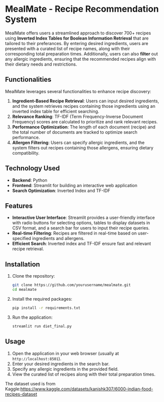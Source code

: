 # MealMate - Recipe Recommendation System

MealMate offers users a streamlined approach to discover 700+ recipes using **Inverted Index Tables for Boolean Information Retrieval** that are tailored to their preferances. By entering desired ingredients, users are presented with a curated list of recipe names, along with their corresponding total preparation times. Additionally, users can also **filter** out any allergic ingredients, ensuring that the recommended recipes align with their dietary needs and restrictions.

## Functionalities

MealMate leverages several functionalities to enhance recipe discovery:

1. **Ingredient-Based Recipe Retrieval**: Users can input desired ingredients, and the system retrieves recipes containing those ingredients using an inverted index table for efficient searching.
2. **Relevance Ranking**: TF-IDF (Term Frequency-Inverse Document Frequency) scores are calculated to prioritize and rank relevant recipes.
3. **Performance Optimization**: The length of each document (recipe) and the total number of documents are tracked to optimize search performance.
4. **Allergen Filtering**: Users can specify allergic ingredients, and the system filters out recipes containing those allergens, ensuring dietary compatibility.

## Technology Used

- **Backend**: Python
- **Frontend**: Streamlit for building an interactive web application
- **Search Optimization**: Inverted Index and TF-IDF

## Features

- **Interactive User Interface**: Streamlit provides a user-friendly interface with radio buttons for selecting options, tables to display datasets in CSV format, and a search bar for users to input their recipe queries.
- **Real-time Filtering**: Recipes are filtered in real-time based on user-specified ingredients and allergens.
- **Efficient Search**: Inverted index and TF-IDF ensure fast and relevant recipe retrieval.

## Installation

1. Clone the repository:
    ```bash
    git clone https://github.com/yourusername/mealmate.git
    cd mealmate
    ```

2. Install the required packages:
    ```bash
    pip install -r requirements.txt
    ```

3. Run the application:
    ```bash
    streamlit run diet_final.py
    ```

## Usage

1. Open the application in your web browser (usually at `http://localhost:8501`).
2. Enter your desired ingredients in the search bar.
3. Specify any allergic ingredients in the provided field.
4. View the curated list of recipes along with their total preparation times.

The dataset used is from Kaggle:https://www.kaggle.com/datasets/kanishk307/6000-indian-food-recipes-dataset
